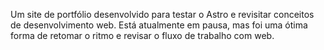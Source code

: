 Um site de portfólio desenvolvido para testar o Astro e revisitar conceitos de desenvolvimento web. Está atualmente em pausa, mas foi uma ótima forma de retomar o ritmo e revisar o fluxo de trabalho com web.
